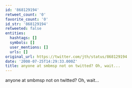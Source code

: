```yaml
---
id: '868129194'
retweet_count: '0'
favorite_count: '0'
id_str: '868129194'
retweeted: false
entities:
  hashtags: []
  symbols: []
  user_mentions: []
  urls: []
original_url: https://twitter.com/jth/status/868129194
date: '2008-07-25T14:29:33.000Z'
title: anyone at smbmsp not on twitted? Oh, wait...
---
```


anyone at smbmsp not on twitted? Oh, wait...